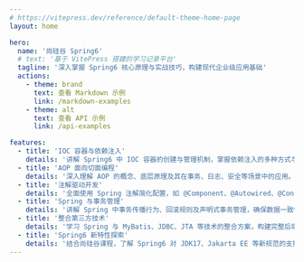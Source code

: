 ```yaml
---
# https://vitepress.dev/reference/default-theme-home-page
layout: home

hero:
  name: '尚硅谷 Spring6'
  # text: '基于 VitePress 搭建的学习记录平台'
  tagline: '深入掌握 Spring6 核心原理与实战技巧，构建现代企业级应用基础'
  actions:
    - theme: brand
      text: 查看 Markdown 示例
      link: /markdown-examples
    - theme: alt
      text: 查看 API 示例
      link: /api-examples

features:
  - title: 'IOC 容器与依赖注入'
    details: '讲解 Spring6 中 IOC 容器的创建与管理机制，掌握依赖注入的多种方式与高级用法。'
  - title: 'AOP 面向切面编程'
    details: '深入理解 AOP 的概念、底层原理及其在事务、日志、安全等场景中的应用。'
  - title: '注解驱动开发'
    details: '全面使用 Spring 注解简化配置，如 @Component、@Autowired、@Configuration 等，提升开发效率。'
  - title: 'Spring 与事务管理'
    details: '讲解 Spring 中事务传播行为、回滚规则及声明式事务管理，确保数据一致性。'
  - title: '整合第三方技术'
    details: '学习 Spring 与 MyBatis、JDBC、JTA 等技术的整合方案，构建完整后端体系。'
  - title: 'Spring6 新特性探索'
    details: '结合尚硅谷课程，了解 Spring6 对 JDK17、Jakarta EE 等新规范的支持与优化。'
---
```

